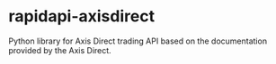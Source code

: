 # rapidapi-axisdirect
Python library for Axis Direct trading API based on the documentation provided by the Axis Direct.
